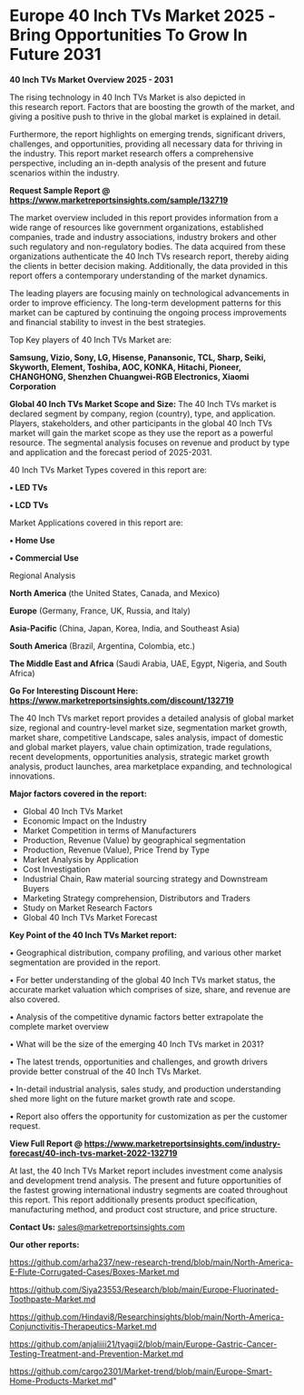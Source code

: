  # Europe 40 Inch TVs Market 2025 -Bring Opportunities To Grow In Future 2031

<Strong> 40 Inch TVs Market Overview 2025 - 2031</strong>

The rising technology in 40 Inch TVs Market is also depicted in this research report. Factors that are boosting the growth of the market, and giving a positive push to thrive in the global market is explained in detail.

Furthermore, the report highlights on emerging trends, significant drivers, challenges, and opportunities, providing all necessary data for thriving in the industry. This report market research offers a comprehensive perspective, including an in-depth analysis of the present and future scenarios within the industry.

<strong>Request Sample Report @ <a href=https://www.marketreportsinsights.com/sample/132719>https://www.marketreportsinsights.com/sample/132719</a></strong>

The market overview included in this report provides information from a wide range of resources like government organizations, established companies, trade and industry associations, industry brokers and other such regulatory and non-regulatory bodies. The data acquired from these organizations authenticate the 40 Inch TVs research report, thereby aiding the clients in better decision making. Additionally, the data provided in this report offers a contemporary understanding of the market dynamics.

The leading players are focusing mainly on technological advancements in order to improve efficiency. The long-term development patterns for this market can be captured by continuing the ongoing process improvements and financial stability to invest in the best strategies.

Top Key players of 40 Inch TVs Market are:

<strong>Samsung, Vizio, Sony, LG, Hisense, Panansonic, TCL, Sharp, Seiki, Skyworth, Element, Toshiba, AOC, KONKA, Hitachi, Pioneer, CHANGHONG, Shenzhen Chuangwei-RGB Electronics, Xiaomi Corporation</strong>

<strong><b>Global 40 Inch TVs Market Scope and Size:</b></strong>
The 40 Inch TVs market is declared segment by company, region (country), type, and application. Players, stakeholders, and other participants in the global 40 Inch TVs market will gain the market scope as they use the report as a powerful resource. The segmental analysis focuses on revenue and product by type and application and the forecast period of 2025-2031.

40 Inch TVs Market Types covered in this report are:

<strong>• LED TVs

• LCD TVs</strong>

Market Applications covered in this report are:

<strong>• Home Use

• Commercial Use</strong> 

Regional Analysis

<strong>North America</strong> (the United States, Canada, and Mexico)

<strong>Europe</strong> (Germany, France, UK, Russia, and Italy)

<strong>Asia-Pacific</strong> (China, Japan, Korea, India, and Southeast Asia)

<strong>South America</strong> (Brazil, Argentina, Colombia, etc.)

<strong>The Middle East and Africa</strong> (Saudi Arabia, UAE, Egypt, Nigeria, and South Africa)

<strong>Go For Interesting Discount Here: <a href=https://www.marketreportsinsights.com/discount/132719>https://www.marketreportsinsights.com/discount/132719</a></strong>

The 40 Inch TVs market report provides a detailed analysis of global market size, regional and country-level market size, segmentation market growth, market share, competitive Landscape, sales analysis, impact of domestic and global market players, value chain optimization, trade regulations, recent developments, opportunities analysis, strategic market growth analysis, product launches, area marketplace expanding, and technological innovations.

<strong><b>Major factors covered in the report:</b></strong>
<ul>
  <li>Global 40 Inch TVs Market </li>
  <li>Economic Impact on the Industry</li>
  <li>Market Competition in terms of Manufacturers</li>
  <li>Production, Revenue (Value) by geographical segmentation</li>
  <li>Production, Revenue (Value), Price Trend by Type</li>
  <li>Market Analysis by Application</li>
  <li>Cost Investigation</li>
  <li>Industrial Chain, Raw material sourcing strategy and Downstream Buyers</li>
  <li>Marketing Strategy comprehension, Distributors and Traders</li>
  <li>Study on Market Research Factors</li>
  <li>Global 40 Inch TVs Market Forecast</li>
</ul>

<strong><b>Key Point of the 40 Inch TVs Market report:</b></strong>

• Geographical distribution, company profiling, and various other market segmentation are provided in the report.

• For better understanding of the global 40 Inch TVs market status, the accurate market valuation which comprises of size, share, and revenue are also covered.

• Analysis of the competitive dynamic factors better extrapolate the complete market overview

• What will be the size of the emerging 40 Inch TVs market in 2031?

• The latest trends, opportunities and challenges, and growth drivers provide better construal of the 40 Inch TVs Market.

• In-detail industrial analysis, sales study, and production understanding shed more light on the future market growth rate and scope.

• Report also offers the opportunity for customization as per the customer request.

<strong><b>View Full Report @ <a href=https://www.marketreportsinsights.com/industry-forecast/40-inch-tvs-market-2022-132719>https://www.marketreportsinsights.com/industry-forecast/40-inch-tvs-market-2022-132719</a></b></strong>


At last, the 40 Inch TVs Market report includes investment come analysis and development trend analysis. The present and future opportunities of the fastest growing international industry segments are coated throughout this report. This report additionally presents product specification, manufacturing method, and product cost structure, and price structure.

<strong>Contact Us:</strong>
sales@marketreportsinsights.com

<strong>Our other reports:</strong>

<a href=https://github.com/arha237/new-research-trend/blob/main/North-America-E-Flute-Corrugated-Cases/Boxes-Market.md>https://github.com/arha237/new-research-trend/blob/main/North-America-E-Flute-Corrugated-Cases/Boxes-Market.md</a>

<a href=https://github.com/Siya23553/Research/blob/main/Europe-Fluorinated-Toothpaste-Market.md>https://github.com/Siya23553/Research/blob/main/Europe-Fluorinated-Toothpaste-Market.md</a>

<a href=https://github.com/Hindavi8/Researchinsights/blob/main/North-America-Conjunctivitis-Therapeutics-Market.md>https://github.com/Hindavi8/Researchinsights/blob/main/North-America-Conjunctivitis-Therapeutics-Market.md</a>

<a href=https://github.com/anjaliiii21/tyagii2/blob/main/Europe-Gastric-Cancer-Testing-Treatment-and-Prevention-Market.md>https://github.com/anjaliiii21/tyagii2/blob/main/Europe-Gastric-Cancer-Testing-Treatment-and-Prevention-Market.md</a>

<a href=https://github.com/cargo2301/Market-trend/blob/main/Europe-Smart-Home-Products-Market.md>https://github.com/cargo2301/Market-trend/blob/main/Europe-Smart-Home-Products-Market.md</a>"
